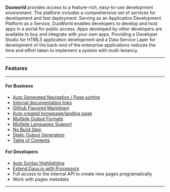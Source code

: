 <p class="lead">
	<strong>Duoworld</strong> provides access to a feature-rich, easy-to-use development environment. The platform includes a comprehensive set of services for development and fast deployment. Serving as an Application Development Platform as a Service, DuoWorld enables developers to develop and host apps in a portal for public access. Apps developed by other developers are available to buy and integrate with your own apps.
	Providing a Developer Studio for HTML5 application development and a Data Service Layer for development of the back-end of the enterprise applications reduces the time and effort taken to implement a system with multi-tenancy.
</p>

<hr/>
<h3>Features</h3>
<hr/>
<div class=row>
<div class="col-sm-4">

#### For Business

* [Auto Generated Navigation / Page sorting](!Features/Navigation_and_Sorting)
* [Internal documentation links](!Features/Internal_links)
* [Github Flavored Markdown](!Features/GitHub_Flavored_Markdown)
* [Auto created homepage/landing page](!Features/Landing_page)
* [Multiple Output Formats](!Features/Multiple_Output_Formats)
* [Multiple Languages Support](!Features/Multilanguage)
* [No Build Step](!Features/Live_mode)
* [Static Output Generation](!Features/Static_Site_Generation)
* [Table of Contents](!Features/Table_of_contents)

</div>
<div class="col-sm-4">

#### For Developers

* [Auto Syntax Highlighting](!Features/Auto_Syntax_Highlight)
* [Extend Daux.io with Processors](!For_Developers/Creating_a_Processor)
* Full access to the internal API to create new pages programatically
* Work with pages metadata

</div>
<!-- <div class="col-sm-4">

#### For Marketing

* 100% Mobile Responsive
* 4 Built-In Themes or roll your own
* Functional, Flat Design Style
* Optional code float layout
* Shareable/Linkable SEO Friendly URLs
* Supports Google Analytics and Piwik Analytics

</div> -->
</div>

<div class="clear"></div>
<hr/>

<!-- Google Code -->
<script type="text/javascript">
var google_conversion_id = 983836026;
var google_custom_params = window.google_tag_params;
var google_remarketing_only = true;
</script>

<script type="text/javascript" src="//www.googleadservices.com/pagead/conversion.js">
</script>
<noscript>
<div style="display:inline;">
<img height="1" width="1" style="border-style:none;" alt="" src="//googleads.g.doubleclick.net/pagead/viewthroughconversion/983836026/?value=0&amp;guid=ON&amp;script=0"/>
</div>
</noscript>

